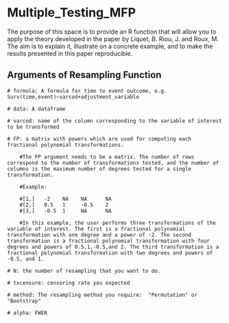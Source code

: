 # Multiple_Testing_MFP
The purpose of this space is to provide an R function that will allow you to apply the theory developed in the paper by Liquet, B. Riou, J. and Roux, M. The aim is to explain it, illustrate on a concrete example, and to make the results presented in this paper reproducible.


## Arguments of Resampling Function

    # formula: A formula for time to event outcome, e.g. Surv(time,event)~varcod+adjustment_variable
    
    # data: A dataframe 
    
    # varcod: name of the column corresponding to the variable of interest to be transformed
    
    # FP: a matrix with powers which are used for computing each fractional polynomial transformations. 
    
        #The FP argument needs to be a matrix. The number of rows correspond to the number of transformations tested, and the number of columns is the maximum number of degrees tested for a single transformation.
        
        #Example:
        
        #[1,]	-2    NA	NA	    NA
        #[2,]	0.5	  1	    -0.5	2
        #[3,]	-0.5  1	    NA	    NA

        #In this example, the user performs three transformations of the variable of interest. The first is a fractional polynomial transformation with one degree and a power of -2. The second transformation is a fractional polynomial transformation with four degrees and powers of 0.5,1,-0.5,and 2. The third transformation is a fractional polynomial transformation with two degrees and powers of -0.5, and 1.
        
    # N: the number of resampling that you want to do.
    
    # txcensure: censoring rate you expected
    
    # method: The resampling method you require:  "Permutation" or "Bootstrap"
    
    # alpha: FWER 
  
